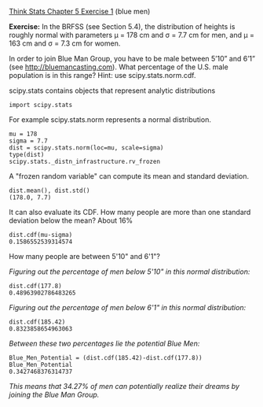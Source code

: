 [Think Stats Chapter 5 Exercise 1](http://greenteapress.com/thinkstats2/html/thinkstats2006.html#toc50) (blue men)

**Exercise:** In the BRFSS (see Section 5.4), the distribution of heights is roughly normal with parameters µ = 178 cm and σ = 7.7 cm for men, and µ = 163 cm and σ = 7.3 cm for women.

In order to join Blue Man Group, you have to be male between 5’10” and 6’1” (see http://bluemancasting.com). What percentage of the U.S. male population is in this range? Hint: use scipy.stats.norm.cdf.

scipy.stats contains objects that represent analytic distributions

    import scipy.stats

For example scipy.stats.norm represents a normal distribution.

    mu = 178
    sigma = 7.7
    dist = scipy.stats.norm(loc=mu, scale=sigma)
    type(dist)
    scipy.stats._distn_infrastructure.rv_frozen

A "frozen random variable" can compute its mean and standard deviation.

    dist.mean(), dist.std()
    (178.0, 7.7)

It can also evaluate its CDF. How many people are more than one standard deviation below the mean? About 16%

    dist.cdf(mu-sigma)
    0.1586552539314574

How many people are between 5'10" and 6'1"?

*Figuring out the percentage of men below 5'10" in this normal distribution:*

    dist.cdf(177.8)
    0.48963902786483265

*Figuring out the percentage of men below 6'1" in this normal distribution:*

    dist.cdf(185.42)
    0.8323858654963063

*Between these two percentages lie the potential Blue Men:*

    Blue_Men_Potential = (dist.cdf(185.42)-dist.cdf(177.8))
    Blue_Men_Potential
    0.3427468376314737

*This means that 34.27% of men can potentially realize their dreams by joining the Blue Man Group.*
